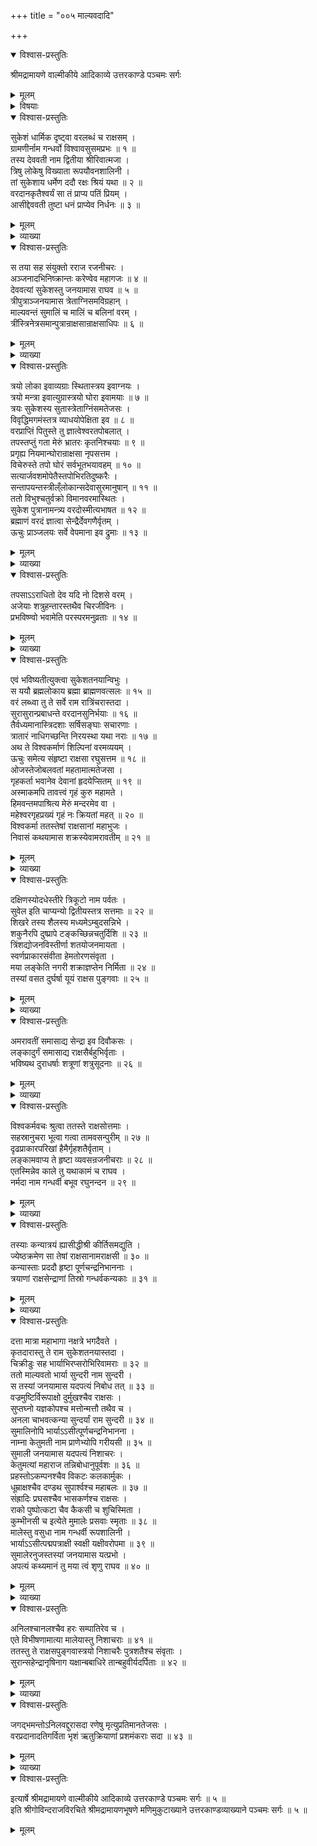 +++
title = "००५ माल्यवदादि"

+++

<details open><summary>विश्वास-प्रस्तुतिः</summary>

श्रीमद्रामायणे वाल्मीकीये आदिकाव्ये उत्तरकाण्डे पञ्चमः सर्गः
</details>

<details><summary>मूलम्</summary>

श्रीमद्रामायणे वाल्मीकीये आदिकाव्ये उत्तरकाण्डे पञ्चमः सर्गः
</details>

<details><summary>विषयाः</summary>

सुकेशान् माल्यवान् सुमाली माली चेति  
त्रयाणां रक्षसाम् उत्पत्तिः ॥ १ ॥  
स्व-तपस्-तुष्ट-परमेष्ठि-वर-दृप्तैस् तैः  
सुरासुरादि-प्रबोधन-पूर्वकं  
लङ्कायां विश्व-कर्म--वचनान् निवासः ॥ २ ॥  
तैर् निज-कलत्रेषु बहु-रूक्ष--रक्षोऽपत्य-समुत्पादनम् ॥ ३ ॥
</details>

<details open><summary>विश्वास-प्रस्तुतिः</summary>

सुकेशं धार्मिक दृष्ट्वा वरलब्धं च राक्षसम् ।  
ग्रामणीर्नाम गन्धर्वो विश्वावसुसमप्रभः ॥ १ ॥  
तस्य देववती नाम द्वितीया श्रीरिवात्मजा ।  
त्रिषु लोकेषु विख्याता रूपयौवनशालिनी ।  
तां सुकेशाय धर्मेण ददौ रक्षः श्रियं यथा ॥ २ ॥  
वरदानकृतैश्वर्यं सा तं प्राप्य पतिं प्रियम् ।  
आसीद्देववती तुष्टा धनं प्राप्येव निर्धनः ॥ ३ ॥
</details>

<details><summary>मूलम्</summary>

सुकेशं धार्मिक दृष्ट्वा वरलब्धं च राक्षसम् ।  
ग्रामणीर्नाम गन्धर्वो विश्वावसुसमप्रभः ॥ १ ॥  
तस्य देववती नाम द्वितीया श्रीरिवात्मजा ।  
त्रिषु लोकेषु विख्याता रूपयौवनशालिनी ।  
तां सुकेशाय धर्मेण ददौ रक्षः श्रियं यथा ॥ २ ॥  
वरदानकृतैश्वर्यं सा तं प्राप्य पतिं प्रियम् ।  
आसीद्देववती तुष्टा धनं प्राप्येव निर्धनः ॥ ३ ॥
</details>

<details><summary>व्याख्या</summary>

सुकेशमित्यादि सार्धंद्वयं । वरलब्धं लब्धवरं । गन्धर्व आसीत् स तं सुकेशं दृष्ट्वा तस्मै सुकेशाय ददावित्यन्वयः । रक्षः श्रियं राक्षसश्रियम् ॥ १-३ ॥
</details>

<details open><summary>विश्वास-प्रस्तुतिः</summary>

स तया सह संयुक्तो रराज रजनीचरः ।  
अञ्जनादभिनिष्क्रान्तः करेण्वेव महागजः ॥ ४ ॥  
देववत्यां सुकेशस्तु जनयामास राघव ॥ ५ ॥  
त्रीपुत्राञ्जनयामास त्रेताग्निसमविग्रहान् ।  
माल्यवन्तं सुमालिं च मालिं च बलिनां वरम् ।  
त्रींस्त्रिनेत्रसमान्पुत्रान्राक्षसान्राक्षसाधिपः ॥ ६ ॥
</details>

<details><summary>मूलम्</summary>

स तया सह संयुक्तो रराज रजनीचरः ।  
अञ्जनादभिनिष्क्रान्तः करेण्वेव महागजः ॥ ४ ॥  
देववत्यां सुकेशस्तु जनयामास राघव ॥ ५ ॥  
त्रीपुत्राञ्जनयामास त्रेताग्निसमविग्रहान् ।  
माल्यवन्तं सुमालिं च मालिं च बलिनां वरम् ।  
त्रींस्त्रिनेत्रसमान्पुत्रान्राक्षसान्राक्षसाधिपः ॥ ६ ॥
</details>

<details><summary>व्याख्या</summary>

अञ्जनादञ्जनाख्यगजात् अभिनिष्क्रान्तः उत्पन्नः महागजः करेण्वेव रराज ॥ ४-६ ॥
</details>

<details open><summary>विश्वास-प्रस्तुतिः</summary>

त्रयो लोका इवाव्यग्राः स्थितास्त्रय इवाग्नयः ।  
त्रयो मन्त्रा इवात्युग्रास्त्रयो घोरा इवामयाः ॥ ७ ॥  
त्रयः सुकेशस्य सुतास्त्रेताग्निंसमतेजसः ।  
विवृद्धिमगमंस्तत्र व्याधयोपेक्षिता इव ॥ ८ ॥  
वरप्राप्तिं पितुस्ते तु ज्ञात्वेश्वरतपोबलात् ।  
तपस्तप्तुं गता मेरुं भ्रातरः कृतनिश्चयाः ॥ ९ ॥  
प्रगृह्य नियमान्घोरान्राक्षसा नृपसत्तम ।  
विचेरुस्ते तपो घोरं सर्वभूतभयावहम् ॥ १० ॥  
सत्यार्जवशमोपेतैस्तपोभिरतिदुष्करैः ।  
सन्तापयन्तस्त्रील्ँलोकान्सदेवासुरमानुषान् ॥ ११ ॥  
ततो विभुश्चतुर्वक्रो विमानवरमास्थितः ।  
सुकेश पुत्रानामन्त्र्य वरदोस्मीत्यभाषत ॥ १२ ॥  
ब्रह्माणं वरदं ज्ञात्वा सेन्द्रैर्देवगणैर्वृतम् ।  
ऊचुः प्राञ्जलयः सर्वे वेपमाना इव द्रुमाः ॥ १३ ॥
</details>

<details><summary>मूलम्</summary>

त्रयो लोका इवाव्यग्राः स्थितास्त्रय इवाग्नयः ।  
त्रयो मन्त्रा इवात्युग्रास्त्रयो घोरा इवामयाः ॥ ७ ॥  
त्रयः सुकेशस्य सुतास्त्रेताग्निंसमतेजसः ।  
विवृद्धिमगमंस्तत्र व्याधयोपेक्षिता इव ॥ ८ ॥  
वरप्राप्तिं पितुस्ते तु ज्ञात्वेश्वरतपोबलात् ।  
तपस्तप्तुं गता मेरुं भ्रातरः कृतनिश्चयाः ॥ ९ ॥  
प्रगृह्य नियमान्घोरान्राक्षसा नृपसत्तम ।  
विचेरुस्ते तपो घोरं सर्वभूतभयावहम् ॥ १० ॥  
सत्यार्जवशमोपेतैस्तपोभिरतिदुष्करैः ।  
सन्तापयन्तस्त्रील्ँलोकान्सदेवासुरमानुषान् ॥ ११ ॥  
ततो विभुश्चतुर्वक्रो विमानवरमास्थितः ।  
सुकेश पुत्रानामन्त्र्य वरदोस्मीत्यभाषत ॥ १२ ॥  
ब्रह्माणं वरदं ज्ञात्वा सेन्द्रैर्देवगणैर्वृतम् ।  
ऊचुः प्राञ्जलयः सर्वे वेपमाना इव द्रुमाः ॥ १३ ॥
</details>

<details><summary>व्याख्या</summary>

त्रयो लोका इत्यादि श्लोकद्वयं । त्रयो मन्त्राः उत्साहप्रभुमन्त्रशक्तयः । त्रयो वेदा वा । त्रय आमयाः वातपित्तश्लेष्मरूपाः । त्रेताग्निसमवर्चस इति तेजोतिशय उक्तः । पूर्वसाहत्यप्रधानात् (१) । व्याधयोपेक्षिता इति संधिरार्षः ॥ ७-१३ ॥
</details>

<details open><summary>विश्वास-प्रस्तुतिः</summary>

तपसाऽऽराधितो देव यदि नो दिशसे वरम् ।  
अजेयाः शत्रुहन्तारस्तथैव चिरजीविनः ।  
प्रभविष्ण्वो भवामेति परस्परमनुव्रताः ॥ १४ ॥
</details>

<details><summary>मूलम्</summary>

तपसाऽऽराधितो देव यदि नो दिशसे वरम् ।  
अजेयाः शत्रुहन्तारस्तथैव चिरजीविनः ।  
प्रभविष्ण्वो भवामेति परस्परमनुव्रताः ॥ १४ ॥
</details>

<details><summary>व्याख्या</summary>

प्रभविष्ण्वः यणार्षः । अनुव्रताः । अनुरक्ताश्च भवामेत्यनुकर्षः ॥ १४ ॥
</details>

<details open><summary>विश्वास-प्रस्तुतिः</summary>

एवं भविष्यतीत्युक्त्वा सुकेशतनयान्विभुः ।  
स ययौ ब्रह्मलोकाय ब्रह्मा ब्राह्मणवत्सलः ॥ १५ ॥  
वरं लब्ध्वा तु ते सर्वे राम रात्रिंचरास्तदा ।  
सुरासुरान्प्रबाधन्ते वरदानसुनिर्भयाः ॥ १६ ॥  
तैर्वध्यमानास्त्रिदशाः सर्षिसङ्घाः सचारणाः ।  
त्रातारं नाधिगच्छन्ति निरयस्था यथा नराः ॥ १७ ॥  
अथ ते विश्वकर्माणं शिल्पिनां वरमव्ययम् ।  
ऊचुः समेत्य संहृष्टा राक्षसा रघुसत्तम ॥ १८ ॥  
ओजस्तेजोबलवतां महतामात्मतेजसा ।  
गृहकर्ता भवानेव देवानां हृदयेप्सितम् ॥ १९ ॥  
अस्माकमपि तावत्त्वं गृहं कुरु महामते ।  
हिमवन्तमपाश्रित्य मेरुं मन्दरमेव वा ।  
महेश्वरगृहप्रख्यं गृहं नः क्रियतां महत् ॥ २० ॥  
विश्वकर्मा ततस्तेषां राक्षसानां महाभुजः ।  
निवासं कथयामास शक्रस्येवामरावतीम् ॥ २१ ॥
</details>

<details><summary>मूलम्</summary>

एवं भविष्यतीत्युक्त्वा सुकेशतनयान्विभुः ।  
स ययौ ब्रह्मलोकाय ब्रह्मा ब्राह्मणवत्सलः ॥ १५ ॥  
वरं लब्ध्वा तु ते सर्वे राम रात्रिंचरास्तदा ।  
सुरासुरान्प्रबाधन्ते वरदानसुनिर्भयाः ॥ १६ ॥  
तैर्वध्यमानास्त्रिदशाः सर्षिसङ्घाः सचारणाः ।  
त्रातारं नाधिगच्छन्ति निरयस्था यथा नराः ॥ १७ ॥  
अथ ते विश्वकर्माणं शिल्पिनां वरमव्ययम् ।  
ऊचुः समेत्य संहृष्टा राक्षसा रघुसत्तम ॥ १८ ॥  
ओजस्तेजोबलवतां महतामात्मतेजसा ।  
गृहकर्ता भवानेव देवानां हृदयेप्सितम् ॥ १९ ॥  
अस्माकमपि तावत्त्वं गृहं कुरु महामते ।  
हिमवन्तमपाश्रित्य मेरुं मन्दरमेव वा ।  
महेश्वरगृहप्रख्यं गृहं नः क्रियतां महत् ॥ २० ॥  
विश्वकर्मा ततस्तेषां राक्षसानां महाभुजः ।  
निवासं कथयामास शक्रस्येवामरावतीम् ॥ २१ ॥
</details>

<details><summary>व्याख्या</summary>

ब्रह्मलोकाय ब्रह्मलोकं गन्तुं । तुमर्थ-इत्यादिना चतुर्थी ॥ १५-२१ ॥
</details>

<details open><summary>विश्वास-प्रस्तुतिः</summary>

दक्षिणस्योदधेस्तीरे त्रिकूटो नाम पर्वतः ।  
सुवेल इति चाप्यन्यो द्वितीयस्तत्र सत्तमाः ॥ २२ ॥  
शिखरे तस्य शैलस्य मध्यमेऽम्बुदसन्निभे ।  
शकुनैरपि दुष्प्रापे टङ्कच्छिन्नचतुर्दिशि ॥ २३ ॥  
त्रिंशद्योजनविस्तीर्णा शतयोजनमायता ।  
स्वर्णप्राकारसंवीता हेमतोरणसंवृता ।  
मया लङ्केति नगरी शक्राज्ञप्तेन निर्मिता ॥ २४ ॥  
तस्यां वसत दुर्घर्षा यूयं राक्षस पुङ्गवाः ॥ २५ ॥
</details>

<details><summary>मूलम्</summary>

दक्षिणस्योदधेस्तीरे त्रिकूटो नाम पर्वतः ।  
सुवेल इति चाप्यन्यो द्वितीयस्तत्र सत्तमाः ॥ २२ ॥  
शिखरे तस्य शैलस्य मध्यमेऽम्बुदसन्निभे ।  
शकुनैरपि दुष्प्रापे टङ्कच्छिन्नचतुर्दिशि ॥ २३ ॥  
त्रिंशद्योजनविस्तीर्णा शतयोजनमायता ।  
स्वर्णप्राकारसंवीता हेमतोरणसंवृता ।  
मया लङ्केति नगरी शक्राज्ञप्तेन निर्मिता ॥ २४ ॥  
तस्यां वसत दुर्घर्षा यूयं राक्षस पुङ्गवाः ॥ २५ ॥
</details>

<details><summary>व्याख्या</summary>

दक्षिणस्येत्यादि सार्धत्रयम् ॥ अम्बुदसन्निभे मेघसमानरूपे मध्यमे शिखरे । शकुनैरपि दुष्प्राप इत्यत्र हेतुः टङ्कच्छिन्नचतुर्दिशीति ॥ २२-२५ ॥
</details>

<details open><summary>विश्वास-प्रस्तुतिः</summary>

अमरावतीं समासाद्य सेन्द्रा इव दिवौकसः ।  
लङ्कादुर्गं समासाद्य राक्षसैर्बहुभिर्वृताः ।  
भविष्यथ दुराधर्षाः शत्रूणां शत्रुसूदनाः ॥ २६ ॥
</details>

<details><summary>मूलम्</summary>

अमरावतीं समासाद्य सेन्द्रा इव दिवौकसः ।  
लङ्कादुर्गं समासाद्य राक्षसैर्बहुभिर्वृताः ।  
भविष्यथ दुराधर्षाः शत्रूणां शत्रुसूदनाः ॥ २६ ॥
</details>

<details><summary>व्याख्या</summary>

अमरावतीं समासाद्येति पदवशाक्षराधिक्यम् ॥ २६ ॥
</details>

<details open><summary>विश्वास-प्रस्तुतिः</summary>

विश्वकर्मवचः श्रुत्वा ततस्ते राक्षसोत्तमाः ।  
सहस्रानुचरा भूत्वा गत्वा तामवसन्पुरीम् ॥ २७ ॥  
दृढप्राकारपरिखां हैमैर्गृहशतैर्वृताम् ।  
लङ्कामवाप्य ते हृष्टा व्यवसन्रजनीचराः ॥ २८ ॥  
एतस्मिन्नेव काले तु यथाकामं च राघव ।  
नर्मदा नाम गन्धर्वी बभूव रघुनन्दन ॥ २९ ॥
</details>

<details><summary>मूलम्</summary>

विश्वकर्मवचः श्रुत्वा ततस्ते राक्षसोत्तमाः ।  
सहस्रानुचरा भूत्वा गत्वा तामवसन्पुरीम् ॥ २७ ॥  
दृढप्राकारपरिखां हैमैर्गृहशतैर्वृताम् ।  
लङ्कामवाप्य ते हृष्टा व्यवसन्रजनीचराः ॥ २८ ॥  
एतस्मिन्नेव काले तु यथाकामं च राघव ।  
नर्मदा नाम गन्धर्वी बभूव रघुनन्दन ॥ २९ ॥
</details>

<details><summary>व्याख्या</summary>

सहस्रमनेके अनुचरा येषां ते सहस्रानुचराः ॥ २७-२९ ॥
</details>

<details open><summary>विश्वास-प्रस्तुतिः</summary>

तस्याः कन्यात्रयं ह्यासीद्धीश्री कीर्तिसमद्युति ।  
ज्येष्ठक्रमेण सा तेषां राक्षसानामराक्षसी ॥ ३० ॥  
कन्यास्ताः प्रददौ हृष्टा पूर्णचन्द्रनिभाननाः ।  
त्रयाणां राक्षसेन्द्राणां तिस्रो गन्धर्वकन्यकाः ॥ ३१ ॥
</details>

<details><summary>मूलम्</summary>

तस्याः कन्यात्रयं ह्यासीद्धीश्री कीर्तिसमद्युति ।  
ज्येष्ठक्रमेण सा तेषां राक्षसानामराक्षसी ॥ ३० ॥  
कन्यास्ताः प्रददौ हृष्टा पूर्णचन्द्रनिभाननाः ।  
त्रयाणां राक्षसेन्द्राणां तिस्रो गन्धर्वकन्यकाः ॥ ३१ ॥
</details>

<details><summary>व्याख्या</summary>

अराक्षसी राक्षसजातिव्यतिरिक्ता ॥ ३०-३१ ॥
</details>

<details open><summary>विश्वास-प्रस्तुतिः</summary>

दत्ता मात्रा महाभागा नक्षत्रे भगदैवते ।  
कृतदारास्तु ते राम सुकेशतनयास्तदा ।  
चिक्रीडुः सह भार्याभिरप्सरोभिरिवामराः ॥ ३२ ॥  
ततो माल्यवतो भार्या सुन्दरी नाम सुन्दरी ।  
स तस्यां जनयामास यदपत्यं निबोध तत् ॥ ३३ ॥  
वज्रमुष्टिर्विरूपाक्षो दुर्मुखश्चैव राक्षसः ।  
सुप्तघ्नो यज्ञकोपश्च मत्तोन्मत्तौ तथैव च ।  
अनला चाभवत्कन्या सुन्दर्यां राम सुन्दरी ॥ ३४ ॥  
सुमालिनोपि भार्याऽऽसीत्पूर्णचन्द्रनिभानना ।  
नाम्ना केतुमती नाम प्राणेभ्योपि गरीयसी ॥ ३५ ॥  
सुमाली जनयामास यदपत्यं निशाचरः ।  
केतुमत्यां महाराज तन्निबोधानुपूर्वशः ॥ ३६ ॥  
प्रहस्तोऽकम्पनश्चैव विकटः कलकार्मुकः ।  
धूम्राक्षश्चैव दण्डथ सुपार्श्वश्च महाबलः ॥ ३७ ॥  
संह्रादिः प्रघसश्चैव भासकर्णश्च राक्षसः ।  
राको पुष्पोत्कटा चैव कैकसी च शुचिस्मिता ।  
कुम्भीनसी च इत्येते मुमालेः प्रसवाः स्मृताः ॥ ३८ ॥  
मालेस्तु वसुधा नाम गन्धर्वी रूपशालिनी ।  
भार्याऽऽसीत्पद्मपत्राक्षी स्वक्षी यक्षीवरोपमा ॥ ३९ ॥  
सुमालेरनुजस्तस्यां जनयामास यत्प्रभो ।  
अपत्यं कथ्यमानं तु मया त्वं शृणु राघव ॥ ४० ॥
</details>

<details><summary>मूलम्</summary>

दत्ता मात्रा महाभागा नक्षत्रे भगदैवते ।  
कृतदारास्तु ते राम सुकेशतनयास्तदा ।  
चिक्रीडुः सह भार्याभिरप्सरोभिरिवामराः ॥ ३२ ॥  
ततो माल्यवतो भार्या सुन्दरी नाम सुन्दरी ।  
स तस्यां जनयामास यदपत्यं निबोध तत् ॥ ३३ ॥  
वज्रमुष्टिर्विरूपाक्षो दुर्मुखश्चैव राक्षसः ।  
सुप्तघ्नो यज्ञकोपश्च मत्तोन्मत्तौ तथैव च ।  
अनला चाभवत्कन्या सुन्दर्यां राम सुन्दरी ॥ ३४ ॥  
सुमालिनोपि भार्याऽऽसीत्पूर्णचन्द्रनिभानना ।  
नाम्ना केतुमती नाम प्राणेभ्योपि गरीयसी ॥ ३५ ॥  
सुमाली जनयामास यदपत्यं निशाचरः ।  
केतुमत्यां महाराज तन्निबोधानुपूर्वशः ॥ ३६ ॥  
प्रहस्तोऽकम्पनश्चैव विकटः कलकार्मुकः ।  
धूम्राक्षश्चैव दण्डथ सुपार्श्वश्च महाबलः ॥ ३७ ॥  
संह्रादिः प्रघसश्चैव भासकर्णश्च राक्षसः ।  
राको पुष्पोत्कटा चैव कैकसी च शुचिस्मिता ।  
कुम्भीनसी च इत्येते मुमालेः प्रसवाः स्मृताः ॥ ३८ ॥  
मालेस्तु वसुधा नाम गन्धर्वी रूपशालिनी ।  
भार्याऽऽसीत्पद्मपत्राक्षी स्वक्षी यक्षीवरोपमा ॥ ३९ ॥  
सुमालेरनुजस्तस्यां जनयामास यत्प्रभो ।  
अपत्यं कथ्यमानं तु मया त्वं शृणु राघव ॥ ४० ॥
</details>

<details><summary>व्याख्या</summary>

भगदैवतनक्षत्रमुत्तरफल्गुनी ॥ ३२-४० ॥
</details>

<details open><summary>विश्वास-प्रस्तुतिः</summary>

अनिलश्चानलश्चैव हरः सम्पातिरेव च ।  
एते विभीषणामात्या मालेयास्तु निशाचराः ॥ ४१ ॥  
ततस्तु ते राक्षसपुङ्गवास्त्रयो निशाचरैः पुत्रशतैश्च संवृताः ।  
सुरान्सहेन्द्रानृषिनाग यक्षान्बबाधिरे तान्बहुवीर्यदर्पिताः ॥ ४२ ॥
</details>

<details><summary>मूलम्</summary>

अनिलश्चानलश्चैव हरः सम्पातिरेव च ।  
एते विभीषणामात्या मालेयास्तु निशाचराः ॥ ४१ ॥  
ततस्तु ते राक्षसपुङ्गवास्त्रयो निशाचरैः पुत्रशतैश्च संवृताः ।  
सुरान्सहेन्द्रानृषिनाग यक्षान्बबाधिरे तान्बहुवीर्यदर्पिताः ॥ ४२ ॥
</details>

<details><summary>व्याख्या</summary>

मालेया इति । इतश्च इति ढक् ॥ ४१-४२ ॥
</details>

<details open><summary>विश्वास-प्रस्तुतिः</summary>

जगद्भमन्तोऽनिलवद्दुरासदा रणेषु मृत्युप्रतिमानतेजसः ।  
वरप्रदानादतिगर्विता भृशं ऋतुक्रियाणां प्रशमंकराः सदा ॥ ४३ ॥
</details>

<details><summary>मूलम्</summary>

जगद्भमन्तोऽनिलवद्दुरासदा रणेषु मृत्युप्रतिमानतेजसः ।  
वरप्रदानादतिगर्विता भृशं ऋतुक्रियाणां प्रशमंकराः सदा ॥ ४३ ॥
</details>

<details><summary>व्याख्या</summary>

प्रशमंकराइत्यार्षः खचू ॥ ४३ ॥
</details>

<details open><summary>विश्वास-प्रस्तुतिः</summary>

इत्यार्षे श्रीमद्रामायणे वाल्मीकीये आदिकाव्ये उत्तरकाण्डे पञ्चमः सर्गः ॥ ५ ॥  
इति श्रीगोविन्दराजविरचिते श्रीमद्रामायणभूषणे मणिमुकुटाख्याने उत्तरकाण्डव्याख्याने पञ्चमः सर्गः ॥ ५ ॥
</details>

<details><summary>मूलम्</summary>

इत्यार्षे श्रीमद्रामायणे वाल्मीकीये आदिकाव्ये उत्तरकाण्डे पञ्चमः सर्गः ॥ ५ ॥  
इति श्रीगोविन्दराजविरचिते श्रीमद्रामायणभूषणे मणिमुकुटाख्याने उत्तरकाण्डव्याख्याने पञ्चमः सर्गः ॥ ५ ॥
</details>


